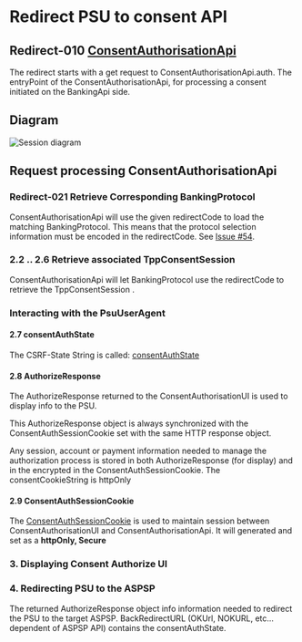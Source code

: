 # Redirect PSU to consent API

## Redirect-010 [ConsentAuthorisationApi](dictionary.md#ConsentAuthorisationApi)
The redirect starts with a get request to ConsentAuthorisationApi.auth. The entryPoint of the ConsentAuthorisationApi, for processing a consent initiated on the BankingApi side.

## Diagram
![Session diagram](http://www.plantuml.com/plantuml/proxy?src=https://raw.githubusercontent.com/adorsys/open-banking-gateway/gh-pages/docs/architecture/diagrams/useCases/5-redirectPsuToConsentAPI.puml&fmt=svg&vvv=1&sanitize=true)  

## Request processing ConsentAuthorisationApi

### Redirect-021 Retrieve Corresponding BankingProtocol
ConsentAuthorisationApi will use the given redirectCode to load the matching BankingProtocol. This means that the protocol selection information must be encoded in the redirectCode. See [Issue #54](https://github.com/adorsys/open-banking-gateway/issues/54).

### 2.2 .. 2.6 Retrieve associated TppConsentSession
ConsentAuthorisationApi will let BankingProtocol use the redirectCode to retrieve the TppConsentSession
.
### Interacting with the PsuUserAgent

#### 2.7 consentAuthState
The CSRF-State String is called: [consentAuthState](dictionary.md#consentAuthState)

#### 2.8 AuthorizeResponse
The AuthorizeResponse returned to the ConsentAuthorisationUI is used to display info to the PSU.

This AuthorizeResponse object is always synchronized with the ConsentAuthSessionCookie set with the same HTTP response object.

Any session, account or payment information needed to manage the authorization process is stored in both AuthorizeResponse (for display) and in the encrypted in the ConsentAuthSessionCookie.
The consentCookieString is httpOnly

#### 2.9 ConsentAuthSessionCookie
The [ConsentAuthSessionCookie](dictionary.md#ConsentAuthSessionCookie) is used to maintain session between ConsentAuthorisationUI and ConsentAuthorisationApi. It will generated and set as a __httpOnly, Secure__

### 3. Displaying Consent Authorize UI

### 4. Redirecting PSU to the ASPSP
The returned AuthorizeResponse object info information needed to redirect the PSU to the target ASPSP.
BackRedirectURL (OKUrl, NOKURL, etc... dependent of ASPSP API) contains the consentAuthState.
